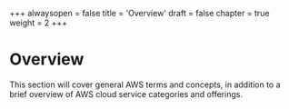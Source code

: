 +++
alwaysopen = false
title = 'Overview'
draft = false
chapter = true
weight = 2
+++

# Overview

This section will cover general AWS terms and concepts, in addition to a brief overview of AWS cloud service categories and offerings.